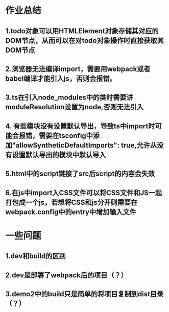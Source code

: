 # 作业总结
## 1.todo对象可以用HTMLElement对象存储其对应的DOM节点，从而可以在对todo对象操作时直接获取其DOM节点
## 2.浏览器无法编译import，需要用webpack或者babel编译才能引入js，否则会报错。
## 3.ts在引入node_modules中的类时需要讲moduleResolution设置为node,否则无法引入
## 4. 有些模块没有设置默认导出，导致ts中import时可能会报错，需要在tsconfig中添加"allowSyntheticDefaultImports": true,允许从没有设置默认导出的模块中默认导入
## 5.html中的script链接了src后script的内容会失效
## 6.在js中import入CSS文件可以将CSS文件和JS一起打包成一个js，若想将CSS和js分开则需要在webpack.config中的entry中增加输入文件
#
# 一些问题
## 1.dev和build的区别
## 2.dev是部署了webpack后的项目（？）
## 3.demo2中的build只是简单的将项目复制到dist目录（？）